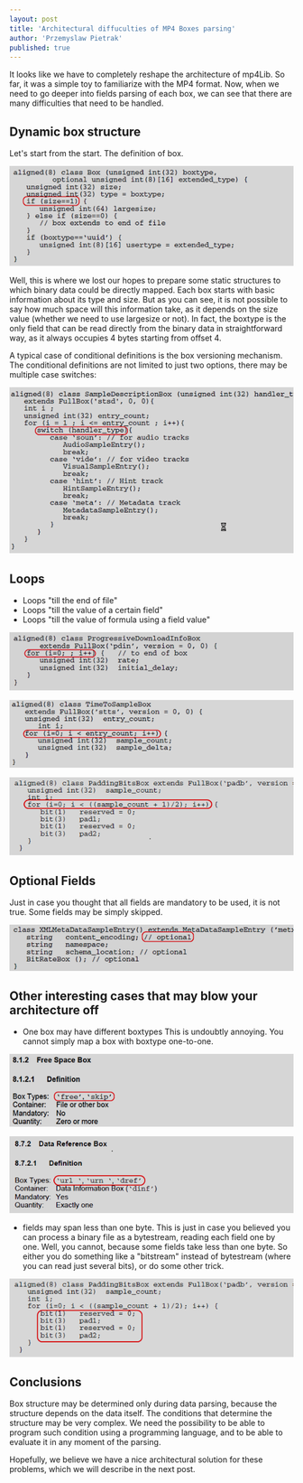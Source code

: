 ```yaml
---
layout: post
title: 'Architectural diffuculties of MP4 Boxes parsing'
author: 'Przemyslaw Pietrak'
published: true
---
```


It looks like we have to completely reshape the architecture of mp4Lib. So far, it was a simple toy to familiarize with the MP4 format. Now, when we need to go deeper into fields parsing of each box, we can see that there are many difficulties that need to be handled.

<!--more-->

Dynamic box structure
---------------------
Let's start from the start. The definition of box.

![](/images/mp4-box.png)

Well, this is where we lost our hopes to prepare some static structures to which binary data could be directly mapped.
Each box starts with basic information about its type and size. But as you can see, it is not possible to say how much space will this information take, as it depends on the size value (whether we need to use largesize or not). In fact, the boxtype is the only field that can be read directly from the binary data in straightforward way, as it always occupies 4 bytes starting from offset 4.

A typical case of conditional definitions is the box versioning mechanism. The conditional definitions are not limited to just two options, there may be multiple case switches:

![](/images/mp4-sdes.png)

Loops
-----
*    Loops "till the end of file"
*    Loops "till the value of a certain field"
*    Loops "till the value of formula using a field value"

![](/images/mp4-pdin.png)

![](/images/mp4-ttst.png)

![](/images/mp4-padb.png)





Optional Fields
---------------

Just in case you thought that all fields are mandatory to be used, it is not true. Some fields may be simply skipped. 

![](/images/mp4-metx.png)

Other interesting cases that may blow your architecture off
-----------------------------------------------------------

*    One box may have different boxtypes
This is undoubtly annoying. You cannot simply map a box with boxtype one-to-one. 

![](/images/mp4-free.png)

![](/images/mp4-dref.png)

*    fields may span less than one byte.
This is just in case you believed you can process a binary file as a bytestream, reading each field one by one. Well, you cannot, because some fields take less than one byte. So either you do something like a "bitstream" instead of bytestream (where you can read just several bits), or do some other trick.

![](/images/mp4-padb2.png)



Conclusions
-----------
Box structure may be determined only during data parsing, because the structure depends on the data itself. The conditions that determine the structure may be very complex. We need the possibility to be able to program such condition using a programming language, and to be able to evaluate it in any moment of the parsing.

Hopefully, we believe we have a nice architectural solution for these problems, which we will describe in the next post.





